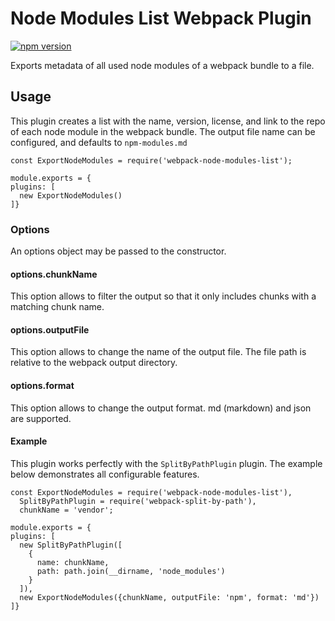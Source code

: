 # Node Modules List Webpack Plugin

[![npm version](https://badge.fury.io/js/webpack-node-modules-list.svg)](https://badge.fury.io/js/webpack-node-modules-list)

Exports metadata of all used node modules of a webpack bundle to a file.

## Usage

This plugin creates a list with the name, version, license, and link to the repo of each node module in the webpack bundle.
The output file name can be configured, and defaults to `npm-modules.md`

```
const ExportNodeModules = require('webpack-node-modules-list');

module.exports = {
plugins: [
  new ExportNodeModules()
]}
```

### Options

An options object may be passed to the constructor.

#### options.chunkName
This option allows to filter the output so that it only includes chunks with a matching chunk name.

#### options.outputFile
This option allows to change the name of the output file. The file path is relative to the webpack output directory.

#### options.format
This option allows to change the output format. md (markdown) and json are supported.

#### Example

This plugin works perfectly with the `SplitByPathPlugin` plugin.
The example below demonstrates all configurable features.

```
const ExportNodeModules = require('webpack-node-modules-list'),
  SplitByPathPlugin = require('webpack-split-by-path'),
  chunkName = 'vendor';

module.exports = {
plugins: [
  new SplitByPathPlugin([
    {
      name: chunkName,
      path: path.join(__dirname, 'node_modules')
    }
  ]),
  new ExportNodeModules({chunkName, outputFile: 'npm', format: 'md'})
]}
```
